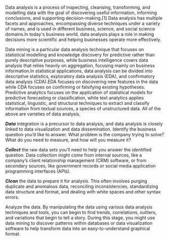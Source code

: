 Data analysis is a process of inspecting, cleansing, transforming, and modelling data with the goal of discovering useful information, informing conclusions, and supporting decision-making.[1] Data analysis has multiple facets and approaches, encompassing diverse techniques under a variety of names, and is used in different business, science, and social science domains.In today's business world, data analysis plays a role in making decisions more scientific and helping businesses operate more effectively.

Data mining is a particular data analysis technique that focuses on statistical modelling and knowledge discovery for predictive rather than purely descriptive purposes, while business intelligence covers data analysis that relies heavily on aggregation, focusing mainly on business information.In statistical applications, data analysis can be divided into descriptive statistics, exploratory data analysis (EDA), and confirmatory data analysis (CDA).EDA focuses on discovering new features in the data while CDA focuses on confirming or falsifying existing hypotheses. Predictive analytics focuses on the application of statistical models for predictive forecasting or classification, while text analytics applies statistical, linguistic, and structural techniques to extract and classify information from textual sources, a species of unstructured data. All of the above are varieties of data analysis.

_**Data**_ integration is a precursor to data analysis, and data analysis is closely linked to data visualization and data dissemination.
Identify the business question you’d like to answer. What problem is the company trying to solve? What do you need to measure, and how will you measure it? 

_**Collect**_ the raw data sets you’ll need to help you answer the identified question. Data collection might come from internal sources, like a company’s client relationship management (CRM) software, or from secondary sources, like government records or social media application programming interfaces (APIs). 

_**Clean**_ the data to prepare it for analysis. This often involves purging duplicate and anomalous data, reconciling inconsistencies, standardizing data structure and format, and dealing with white spaces and other syntax errors.

Analyze the data. By manipulating the data using various data analysis techniques and tools, you can begin to find trends, correlations, outliers, and variations that begin to tell a story. During this stage, you might use data mining to discover patterns within databases or data visualization software to help transform data into an easy-to-understand graphical format.

